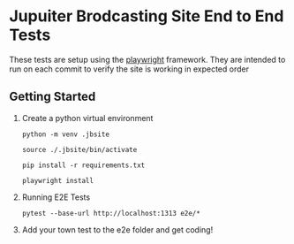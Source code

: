 # Jupuiter Brodcasting Site End to End Tests

These tests are setup using the [playwright](https://playwright.dev/python/docs/writing-tests) framework. They are intended to run on each commit to verify the site is working in expected order


## Getting Started

1. Create a python virtual environment

    `python -m venv .jbsite`

    `source ./.jbsite/bin/activate`

    `pip install -r requirements.txt`

    `playwright install`

2. Running E2E Tests

    `pytest --base-url http://localhost:1313 e2e/*`

3. Add your town test to the e2e folder and get coding!